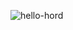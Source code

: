 ![hello-hord](https://www.alura.com.br/artigos/assets/hello-world-em-varias-linguagens/imagem1.gif)
